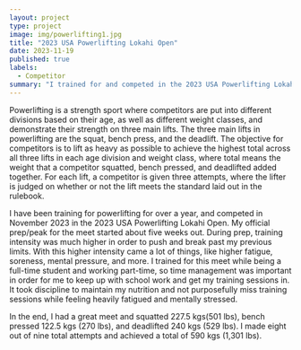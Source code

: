 ```yaml
---
layout: project
type: project
image: img/powerlifting1.jpg
title: "2023 USA Powerlifting Lokahi Open"
date: 2023-11-19
published: true
labels:
  - Competitor
summary: "I trained for and competed in the 2023 USA Powerlifting Lokahi Open."
---
```


<!--<div class="text-center p-4">
  <img src="../img/micromouse/micromouse-robot.png" class="img-thumbnail" >
</div> -->

Powerlifting is a strength sport where competitors are put into different divisions based on their age, as well as different weight classes, and demonstrate their strength on three main lifts. The three main lifts in powerlifting are the squat, bench press, and the deadlift. The objective for competitors is to lift as heavy as possible to achieve the highest total across all three lifts in each age division and weight class, where total means the weight that a competitor squatted, bench pressed, and deadlifted added together. For each lift, a competitor is given three attempts, where the lifter is judged on whether or not the lift meets the standard laid out in the rulebook. 

I have been training for powerlifting for over a year, and competed in November 2023 in the 2023 USA Powerlifting Lokahi Open. My official prep/peak for the meet started about five weeks out. During prep, training intensity was much higher in order to push and break past my previous limits. With this higher intensity came a lot of things, like higher fatigue, soreness, mental pressure, and more. I trained for this meet while being a full-time student and working part-time, so time management was important in order for me to keep up with school work and get my training sessions in. It took discipline to maintain my nutrition and not purposefully miss training sessions while feeling heavily fatigued and mentally stressed. 

In the end, I had a great meet and squatted 227.5 kgs(501 lbs), bench pressed 122.5 kgs (270 lbs), and deadlifted 240 kgs (529 lbs). I made eight out of nine total attempts and achieved a total of 590 kgs (1,301 lbs).

